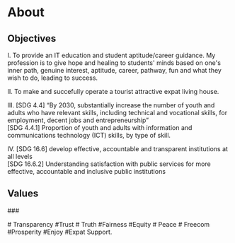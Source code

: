 # About

<!-- wp:paragraph -->

## Objectives

<p> I. To provide an IT education and student aptitude/career guidance. My profession is to give hope and healing to students' minds based on one's inner path, genuine interest, aptitude, career, pathway, fun and what they wish to do, leading to success.
</p>
<p>
  II. To make and succefully operate a tourist attractive expat living house.
</p>

<p>
III. [SDG 4.4] “By 2030, substantially increase the number of youth and adults
who have relevant skills, including technical and vocational skills, for
employment, decent jobs and entrepreneurship”
<br/>
[SDG 4.4.1] Proportion of youth and adults with information and communications technology (ICT) skills, by type of skill.
</p>
<p>
IV. [SDG 16.6] develop effective, accountable and transparent institutions at all levels
  <br/>
[SDG 16.6.2] Understanding satisfaction with public services for more effective, accountable and inclusive public institutions
</p>

## Values

###<p> # Transparency #Trust # Truth #Fairness #Equity # Peace # Freecom #Prosperity #Enjoy #Expat Support.</p>


